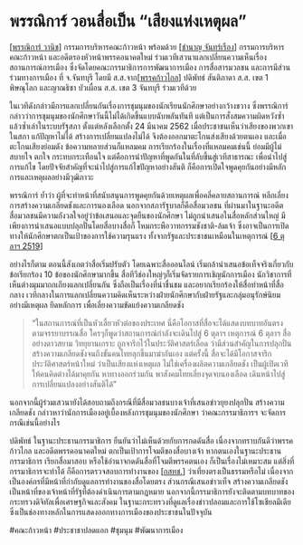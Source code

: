 # พรรณิการ์ วอนสื่อเป็น “เสียงแห่งเหตุผล”

[[พรรณิการ์ วานิช]] กรรมการบริหารคณะก้าวหน้า พร้อมด้วย [[ชำนาญ จันทร์เรือง]] กรรมการบริหารคณะก้าวหน้า และอดีตรองหัวหน้าพรรคอนาคตใหม่ ร่วมเวทีเสวนาแลกเปลี่ยนความเห็นเรื่องสถานการณ์การเมือง ซึ่งจัดโดยคณะกรรมาธิการการพัฒนาการเมือง การสื่อสารมวลชน และการมีส่วนร่วมทางการเมือง ที่ จ.จันทบุรี โดยมี ส.ส.จาก[[พรรคก้าวไกล]] ปดิพัทธ์ สันติภาดา ส.ส. เขต 1 พิษณุโลก และญาณธิชา บัวเผื่อน ส.ส. เขต 3 จันทบุรี ร่วมเวทีด้วย

ในเวทีดังกล่าวมีการแลกเปลี่ยนกันเรื่องการชุมนุมของนักเรียนนักศึกษาอย่างกว้างขวาง ซึ่งพรรณิการ์กล่าวว่าการชุมนุมของนักศึกษาวันนี้ไม่ได้เกิดขึ้นแบบฉับพลันทันที แต่เป็นการสั่งสมความผิดหวังซ้ำแล้วซ้ำเล่าในระบบรัฐสภา ตั้งแต่หลังเลือกตั้ง 24 มีนาคม 2562 เมื่อประชาชนเห็นว่าเสียงของพวกเขาในสภา แก้ปัญหาไม่ได้ สร้างการเปลี่ยนแปลงไม่ได้ จึงต้องออกมาตะโกนส่งเสียงด้วยตนเอง และเมื่อตะโกนเสียงย่อมดัง ข้อความหลายส่วนก็แหลมคม การเรียกร้องในเรื่องที่แหลมคมเช่นนี้ ย่อมมีผู้ไม่สบายใจ ตกใจ กระทบกระเทือนใจ แต่คือการนำปัญหาที่พูดกันในที่ลับขึ้นสู่เวทีสาธารณะ เพื่อนำไปสู่การแก้ไข โดยปัจจัยสำคัญที่จะนำไปสู่การแก้ไขปัญหาอย่างสันติ ก็คือการเปิดใจพูดคุยกันอย่างมีหลักการและเหตุผลอย่างมีวุฒิภาวะ

พรรณิการ์ ย้ำว่า ผู้ที่จะทำหน้าที่สนับสนุนการพูดคุยกันด้วยเหตุผลเพื่อคลี่คลายสถานการณ์ หลีกเลี่ยงการสร้างความเกลียดชังและการนองเลือด นอกจากสภารัฐบาลก็คือสื่อมวลชน ที่ผ่านมาในฐานะอดีตสื่อมวลชนมีความกังวลใจอยู่ว่าข้อเสนอและจุดยืนของนักศึกษา ไม่ถูกนำเสนอในสื่อหลักส่วนใหญ่ มีเพียงการนำเสนอแบบปลุกปั่นโดยสื่อบางสื่อก็ โหมกระพือวาทกรรมชังชาติ-ล้มเจ้า ซึ่งอาจเป็นการเปิดทางให้นักศึกษาตกเป็นเป้าของการใช้ความรุนแรง ทั้งจากรัฐและประชาชนเหมือนในเหตุการณ์ [[6 ตุลาฯ 2519]]

อย่างไรก็ตาม ตอนนี้สังเกตว่าสื่อเริ่มปรับตัว โดยเฉพาะสื่อออนไลน์ เริ่มกล้านำเสนอข้อเท็จจริงเกี่ยวกับข้อเรียกร้อง 10 ข้อของนักศึกษามากขึ้น สื่อทีวีช่องใหญ่ๆก็เริ่มจัดรายการเชิญนักการเมือง นักวิชาการที่เห็นต่างมุมมาถกเถียงแลกเปลี่ยนกัน ซึ่งถือเป็นเรื่องที่น่าชื่นชม และอยากเรียกร้องให้สื่อทำหน้าที่สื่อกลาง เวทีกลางในการแลกเปลี่ยนความคิดเห็นระหว่างฝ่ายนักศึกษากับฝ่ายรัฐและกลุ่มอนุรักษ์นิยมอย่างมีเหตุผล ยึดหลักการ เพื่อเลี่ยงความขัดแย้งความเกลียดชัง

> “ในสถานการณ์ที่เป็นหัวเลี้ยวหัวต่อของประเทศ นี่คือโอกาสที่สื่อจะได้แสดงบทบาทอันตรงตามจรรยาบรรณสื่อ ใครๆก็พูดว่าสถานการณ์กำลังจะเดินไปสู่ 6 ตุลาฯ เหตุการณ์ 6 ตุลาฯ สื่ออย่างดาวสยาม วิทยุยานเกราะ ถูกจารึกไว้ในประวัติศาสตร์เลือด ว่ามีส่วนสำคัญในการปลุกปั่นสร้างความเกลียดชังจนถึงขั้นคนไทยลุกขึ้นมาฆ่ากันเอง แต่ครั้งนี้ สื่อจะได้มีโอกาสจารึกประวัติศาสตร์หน้าใหม่ ว่าเป็นเสียงแห่งเหตุผล ไม่ใช่เครื่องผลิตความเกลียดชัง เป็นผู้เปิดเวทีให้คนคิดต่างได้มาคุยกัน หาทางออกร่วมกัน พาสังคมไทยเลี่ยงจุดจบนองเลือด เดินหน้าไปสู่การเปลี่ยนแปลงอย่างสันติได้”

นอกจากนี้ผู้ร่วมเสวนายังได้สอบถามถึงกรณีที่มีสื่อมวลชนบางเจ้าที่เสนอข่าวยุยงปลุกปั่น สร้างความเกลียดชัง กล่าวหาว่านักการเมืองอยู่เบื้องหลังการชุมนุมของนักศึกษา ว่าคณะกรรมาธิการฯ จะจัดการกรณีเช่นนี้อย่างไร

ปดิพัทธ์ ในฐานะประธานกรรมาธิการ ยืนยันว่าไม่เห็นด้วยกับการกดดันสื่อ เนื่องจากทราบกันดีว่าพรรคก้าวไกล และอดีตพรรคอนาคตใหม่ ตกเป็นเป้าการโจมตีของสื่อบางเจ้า หากตนเองในฐานะประธานกรรมาธิการ เรียกสื่อมาสอบ หรือใช้อำนาจกดดันสื่อที่โจมตีพรรคตนเอง ก็เป็นเรื่องไม่เหมาะสม แต่สิ่งที่กรรมาธิการจะทำได้ ก็คือการตรวจสอบการทำงานของ [[กสทช.]] ว่าเที่ยงตรงเป็นธรรมหรือไม่ เนื่องจากเป็นองค์กรที่มีหน้าที่กำกับดูแลการทำงานของสื่อโดยตรง ส่วนกรณีเสนอข่าวเท็จ สร้างความเกลียดชัง เป็นหน้าที่ของเจ้าหน้าที่รัฐที่ต้องดำเนินการตามกฎหมาย นอกจากนี้กรรมาธิการยังจะติดตามบทบาทของกระทรวงดิจิทัลเพื่อเศรษฐกิจและสังคม ในฐานะกระทรวงที่ดูแลเรื่องข่าวปลอมและการใช้โซเชียลมีเดีย ซึ่งเป็นช่องทางหลักในการแสดงออกทางการเมืองของประชาชนในปัจจุบัน

#คณะก้าวหน้า #ประชาชาปลดแอก #ชุมนุม #พัฒนาการเมือง

[//begin]: # "Autogenerated link references for markdown compatibility"
[พรรณิการ์ วานิช]: ../../../../persons/พรรณิการ์-วานิช "พรรณิการ์ วานิช"
[ชำนาญ จันทร์เรือง]: ../../../../persons/ชำนาญ-จันทร์เรือง "ชำนาญ จันทร์เรือง"
[พรรคก้าวไกล]: ../../../../พรรคก้าวไกล "พรรคก้าวไกล"
[6 ตุลาฯ 2519]: ../../../../6-ตุลาฯ-2519 "6 ตุลาฯ 2519"
[กสทช.]: กสทช "กสทช."
[//end]: # "Autogenerated link references"